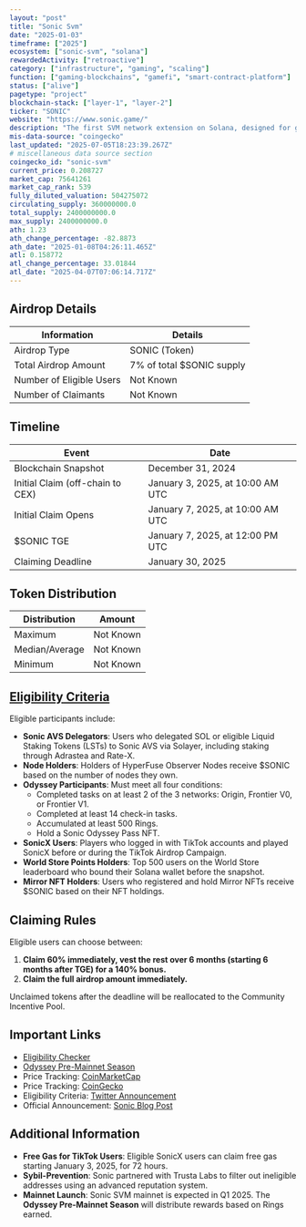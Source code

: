 ```yaml
---
layout: "post"
title: "Sonic Svm"
date: "2025-01-03"
timeframe: ["2025"]
ecosystem: ["sonic-svm", "solana"]
rewardedActivity: ["retroactive"]
category: ["infrastructure", "gaming", "scaling"]
function: ["gaming-blockchains", "gamefi", "smart-contract-platform"]
status: ["alive"]
pagetype: "project"
blockchain-stack: ["layer-1", "layer-2"]
ticker: "SONIC"
website: "https://www.sonic.game/"
description: "The first SVM network extension on Solana, designed for games and applications. It powers the Web3 TikTok App Layer to onboard the next billion users."
mis-data-source: "coingecko"
last_updated: "2025-07-05T18:23:39.267Z"
# miscellaneous data source section
coingecko_id: "sonic-svm"
current_price: 0.208727
market_cap: 75641261
market_cap_rank: 539
fully_diluted_valuation: 504275072
circulating_supply: 360000000.0
total_supply: 2400000000.0
max_supply: 2400000000.0
ath: 1.23
ath_change_percentage: -82.8873
ath_date: "2025-01-08T04:26:11.465Z"
atl: 0.158772
atl_change_percentage: 33.01844
atl_date: "2025-04-07T07:06:14.717Z"
---
```


## Airdrop Details

| Information              | Details                   |
| ------------------------ | ------------------------- |
| Airdrop Type             | SONIC (Token)             |
| Total Airdrop Amount     | 7% of total $SONIC supply |
| Number of Eligible Users | Not Known                 |
| Number of Claimants      | Not Known                 |

## Timeline

| Event                            | Date                             |
| -------------------------------- | -------------------------------- |
| Blockchain Snapshot              | December 31, 2024                |
| Initial Claim (off-chain to CEX) | January 3, 2025, at 10:00 AM UTC |
| Initial Claim Opens              | January 7, 2025, at 10:00 AM UTC |
| $SONIC TGE                       | January 7, 2025, at 12:00 PM UTC |
| Claiming Deadline                | January 30, 2025                 |

## Token Distribution

| Distribution   | Amount    |
| -------------- | --------- |
| Maximum        | Not Known |
| Median/Average | Not Known |
| Minimum        | Not Known |

## [Eligibility Criteria](https://airdrop.sonic.game/)

Eligible participants include:

- **Sonic AVS Delegators**: Users who delegated SOL or eligible Liquid Staking Tokens (LSTs) to Sonic AVS via Solayer, including staking through Adrastea and Rate-X.
- **Node Holders**: Holders of HyperFuse Observer Nodes receive $SONIC based on the number of nodes they own.
- **Odyssey Participants**: Must meet all four conditions:
  - Completed tasks on at least 2 of the 3 networks: Origin, Frontier V0, or Frontier V1.
  - Completed at least 14 check-in tasks.
  - Accumulated at least 500 Rings.
  - Hold a Sonic Odyssey Pass NFT.
- **SonicX Users**: Players who logged in with TikTok accounts and played SonicX before or during the TikTok Airdrop Campaign.
- **World Store Points Holders**: Top 500 users on the World Store leaderboard who bound their Solana wallet before the snapshot.
- **Mirror NFT Holders**: Users who registered and hold Mirror NFTs receive $SONIC based on their NFT holdings.

## Claiming Rules

Eligible users can choose between:

1. **Claim 60% immediately, vest the rest over 6 months (starting 6 months after TGE) for a 140% bonus.**
2. **Claim the full airdrop amount immediately.**

Unclaimed tokens after the deadline will be reallocated to the Community Incentive Pool.

## Important Links

- [Eligibility Checker](https://airdrop.sonic.game/)
- [Odyssey Pre-Mainnet Season](https://odyssey.sonic.game/)
- Price Tracking: [CoinMarketCap](https://coinmarketcap.com/currencies//sonic-svm)
- Price Tracking: [CoinGecko](https://www.coingecko.com/en/coins/sonic-svm)
- Eligibility Criteria: [Twitter Announcement](https://x.com/SonicSVM/status/1875069287028912627)
- Official Announcement: [Sonic Blog Post](https://sonic.feather.blog/sonic-initial-claim-a-reward-for-the-community)

## Additional Information

- **Free Gas for TikTok Users**: Eligible SonicX users can claim free gas starting January 3, 2025, for 72 hours.
- **Sybil-Prevention**: Sonic partnered with Trusta Labs to filter out ineligible addresses using an advanced reputation system.
- **Mainnet Launch**: Sonic SVM mainnet is expected in Q1 2025. The **Odyssey Pre-Mainnet Season** will distribute rewards based on Rings earned.
